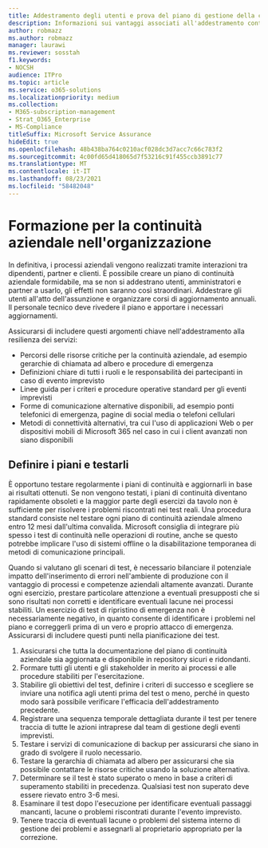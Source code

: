 ```yaml
---
title: Addestramento degli utenti e prova del piano di gestione della continuità aziendale della società
description: Informazioni sui vantaggi associati all'addestramento continuo e alla prova del piano di continuità aziendale.
author: robmazz
ms.author: robmazz
manager: laurawi
ms.reviewer: sosstah
f1.keywords:
- NOCSH
audience: ITPro
ms.topic: article
ms.service: o365-solutions
ms.localizationpriority: medium
ms.collection:
- M365-subscription-management
- Strat_O365_Enterprise
- MS-Compliance
titleSuffix: Microsoft Service Assurance
hideEdit: true
ms.openlocfilehash: 48b438ba764c0210acf028dc3d7acc7c66c783f2
ms.sourcegitcommit: 4c00fd65d418065d7f53216c91f455ccb3891c77
ms.translationtype: MT
ms.contentlocale: it-IT
ms.lasthandoff: 08/23/2021
ms.locfileid: "58482048"
---
```

# <a name="train-for-business-continuity-in-your-organization"></a>Formazione per la continuità aziendale nell'organizzazione

In definitiva, i processi aziendali vengono realizzati tramite interazioni tra dipendenti, partner e clienti. È possibile creare un piano di continuità aziendale formidabile, ma se non si addestrano utenti, amministratori e partner a usarlo, gli effetti non saranno così straordinari. Addestrare gli utenti all'atto dell'assunzione e organizzare corsi di aggiornamento annuali. Il personale tecnico deve rivedere il piano e apportare i necessari aggiornamenti.

Assicurarsi di includere questi argomenti chiave nell'addestramento alla resilienza dei servizi:

- Percorsi delle risorse critiche per la continuità aziendale, ad esempio gerarchie di chiamata ad albero e procedure di emergenza
- Definizioni chiare di tutti i ruoli e le responsabilità dei partecipanti in caso di evento imprevisto
- Linee guida per i criteri e procedure operative standard per gli eventi imprevisti
- Forme di comunicazione alternative disponibili, ad esempio ponti telefonici di emergenza, pagine di social media o telefoni cellulari
- Metodi di connettività alternativi, tra cui l'uso di applicazioni Web o per dispositivi mobili di Microsoft 365 nel caso in cui i client avanzati non siano disponibili

## <a name="plan-the-exercise-and-exercise-the-plan"></a>Definire i piani e testarli

È opportuno testare regolarmente i piani di continuità e aggiornarli in base ai risultati ottenuti. Se non vengono testati, i piani di continuità diventano rapidamente obsoleti e la maggior parte degli esercizi da tavolo non è sufficiente per risolvere i problemi riscontrati nei test reali. Una procedura standard consiste nel testare ogni piano di continuità aziendale almeno entro 12 mesi dall'ultima convalida. Microsoft consiglia di integrare più spesso i test di continuità nelle operazioni di routine, anche se questo potrebbe implicare l'uso di sistemi offline o la disabilitazione temporanea di metodi di comunicazione principali.  

Quando si valutano gli scenari di test, è necessario bilanciare il potenziale impatto dell'inserimento di errori nell'ambiente di produzione con il vantaggio di processi e competenze aziendali altamente avanzati.
Durante ogni esercizio, prestare particolare attenzione a eventuali presupposti che si sono risultati non corretti e identificare eventuali lacune nei processi stabiliti. Un esercizio di test di ripristino di emergenza non è necessariamente negativo, in quanto consente di identificare i problemi nel piano e correggerli prima di un vero e proprio attacco di emergenza. Assicurarsi di includere questi punti nella pianificazione dei test.

1. Assicurarsi che tutta la documentazione del piano di continuità aziendale sia aggiornata e disponibile in repository sicuri e ridondanti.
2. Formare tutti gli utenti e gli stakeholder in merito ai processi e alle procedure stabiliti per l'esercitazione.
3. Stabilire gli obiettivi del test, definire i criteri di successo e scegliere se inviare una notifica agli utenti prima del test o meno, perché in questo modo sarà possibile verificare l'efficacia dell'addestramento precedente.
4. Registrare una sequenza temporale dettagliata durante il test per tenere traccia di tutte le azioni intraprese dal team di gestione degli eventi imprevisti.
5. Testare i servizi di comunicazione di backup per assicurarsi che siano in grado di svolgere il ruolo necessario.
6. Testare la gerarchia di chiamata ad albero per assicurarsi che sia possibile contattare le risorse critiche usando la soluzione alternativa.
7. Determinare se il test è stato superato o meno in base a criteri di superamento stabiliti in precedenza. Qualsiasi test non superato deve essere rievato entro 3-6 mesi.
8. Esaminare il test dopo l'esecuzione per identificare eventuali passaggi mancanti, lacune o problemi riscontrati durante l'evento imprevisto.
9. Tenere traccia di eventuali lacune o problemi del sistema interno di gestione dei problemi e assegnarli al proprietario appropriato per la correzione.
